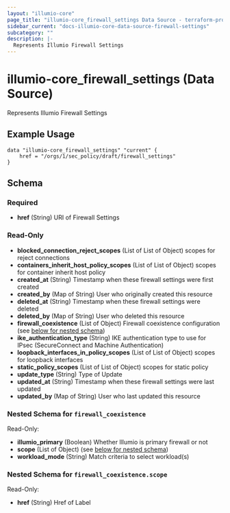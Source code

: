 ```yaml
---
layout: "illumio-core"
page_title: "illumio-core_firewall_settings Data Source - terraform-provider-illumio-core"
sidebar_current: "docs-illumio-core-data-source-firewall-settings"
subcategory: ""
description: |-
  Represents Illumio Firewall Settings
---
```


# illumio-core_firewall_settings (Data Source)

Represents Illumio Firewall Settings


Example Usage
------------

```hcl
data "illumio-core_firewall_settings" "current" {
    href = "/orgs/1/sec_policy/draft/firewall_settings"
}

```

<!-- schema generated by tfplugindocs -->
## Schema

### Required

- **href** (String) URI of Firewall Settings

### Read-Only

- **blocked_connection_reject_scopes** (List of List of Object) scopes for reject connections
- **containers_inherit_host_policy_scopes** (List of List of Object) scopes for container inherit host policy
- **created_at** (String) Timestamp when these firewall settings were first created
- **created_by** (Map of String) User who originally created this resource
- **deleted_at** (String) Timestamp when these firewall settings were deleted
- **deleted_by** (Map of String) User who deleted this resource
- **firewall_coexistence** (List of Object) Firewall coexistence configuration (see [below for nested schema](#nestedatt--firewall_coexistence))
- **ike_authentication_type** (String) IKE authentication type to use for IPsec (SecureConnect and Machine Authentication)
- **loopback_interfaces_in_policy_scopes** (List of List of Object) scopes for loopback interfaces
- **static_policy_scopes** (List of List of Object) scopes for static policy
- **update_type** (String) Type of Update
- **updated_at** (String) Timestamp when these firewall settings were last updated
- **updated_by** (Map of String) User who last updated this resource

<a id="nestedatt--firewall_coexistence"></a>
### Nested Schema for `firewall_coexistence`

Read-Only:

- **illumio_primary** (Boolean) Whether Illumio is primary firewall or not
- **scope** (List of Object) (see [below for nested schema](#nestedobjatt--firewall_coexistence--scope))
- **workload_mode** (String) Match criteria to select workload(s)

<a id="nestedobjatt--firewall_coexistence--scope"></a>
### Nested Schema for `firewall_coexistence.scope`

Read-Only:

- **href** (String) Href of Label


